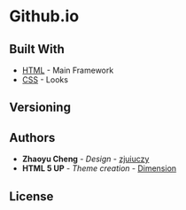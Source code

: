 # Github.io


## Built With

* [HTML](https://en.wikipedia.org/wiki/HTML) - Main Framework
* [CSS](https://en.wikipedia.org/wiki/Cascading_Style_Sheets) - Looks
## Versioning

## Authors

* **Zhaoyu Cheng** - *Design* - [zjuiuczy](https://github.com/zjuiuczy)
* **HTML 5 UP** - *Theme creation* - [Dimension](https://html5up.net/dimension)

## License


